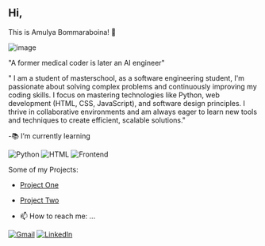 ## Hi, 
This is Amulya Bommaraboina! 👋

![image](https://github.com/user-attachments/assets/c2383020-0574-493d-8460-498d6ec6b992)



"A former medical coder is later an AI engineer"

" I am a student of masterschool, as a software engineering student, I'm passionate about solving complex problems and continuously improving my coding skills. I focus on mastering technologies like Python, web development (HTML, CSS, JavaScript), and software design principles. I thrive in collaborative environments and am always eager to learn new tools and techniques to create efficient, scalable solutions."



-📚 I’m currently learning 

![Python](https://img.shields.io/badge/Python-3776AB?style=flat&logo=python&logoColor=white)
![HTML](https://img.shields.io/badge/HTML-E34F26?style=flat&logo=html5&logoColor=white)
![Frontend](https://img.shields.io/badge/Frontend-007ACC?style=flat&logo=html5&logoColor=white)

Some of my Projects:
- [Project One](https://github.com/Amulya-2304/Word_chain_game)
- [Project Two](https://github.com/Amulya-2304/recipes.md)


- 📫 How to reach me: ...
  
[![Gmail](https://img.shields.io/badge/Gmail-D14836?style=flat&logo=gmail&logoColor=white)](mailto:bommaraboinaamulya@gmail.com)
[![LinkedIn](https://img.shields.io/badge/LinkedIn-0077B5?style=flat&logo=linkedin&logoColor=white)](https://www.linkedin.com/in/linkedin.com/in/amulya-bommaraboina-622a1a224/)

<!-- 
**Amulya-2304/Amulya-2304** is a ✨ _special_ ✨ repository because its `README.md` (this file) appears on your GitHub profile.

Here are some ideas to get you started:

- 🔭 I’m currently working on ...
- 🌱 I’m currently learning 
- 👯 I’m looking to collaborate on ...
- 🤔 I’m looking for help with ...
- 💬 Ask me about ...

- 📫 How to reach me: ...
- 😄 Pronouns: ...
- ⚡ Fun fact: ...
-->
